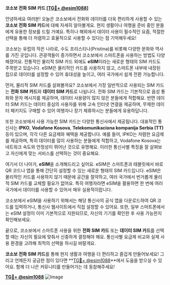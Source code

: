 **코소보 전화 SIM 카드 [[TG💪+ @esim1088](https://t.me/s/esim1088)]**

안녕하세요 여러분! 오늘은 코소보에서 전화와 데이터를 더욱 편리하게 사용할 수 있는 **코소보 전화 SIM 카드**에 대해 자세히 알아볼게요. 현지 생활이나 여행을 준비 중인 분들에게 유용한 정보를 드릴 거예요. 특히나 해외에서 데이터 사용이 필수적인 요즘, 적절한 선택을 통해 더 저렴하고 효율적으로 사용할 수 있다는 점 기억해두세요!

코소보는 유럽의 작은 나라로, 수도 프리스티나(Pristina)를 비롯해 다양한 문화와 역사를 가진 곳입니다. 관광객들이 증가하면서 코소보에서 스마트폰을 사용하는 방법도 다양해졌어요. 전통적인 물리적 SIM 카드 외에도 **eSIM**이라는 새로운 형태의 SIM 카드도 주목받고 있습니다. eSIM은 물리적인 카드를 사용하지 않고, 스마트폰 내부에 내장된 칩으로 데이터를 설정할 수 있어 휴대성을 높이고, 여러 국가에서 쉽게 전환 가능합니다.

먼저, 물리적 SIM 카드를 살펴볼까요? 코소보에서 가장 일반적으로 사용되는 SIM 카드는 **전화 SIM 카드**와 **데이터 SIM 카드**로 나뉩니다. 전화 SIM 카드는 기본적으로 음성 통화와 문자 메시지를 제공하며, 데이터 사용량이 많지 않은 분들에게 적합해요. 반면 데이터 SIM 카드는 데이터 중심의 사용자를 위해 고속 인터넷 연결을 제공하며, 무제한 데이터 패키지도 구매할 수 있어 여행자나 장기 체류하시는 분들에게 유용하답니다.

또한 코소보에서 사용 가능한 SIM 카드는 다양한 통신사에서 제공됩니다. 대표적인 통신사는 **IPKO**, **Vodafone Kosova**, **Telekomunikaciona kompanija Serbia (TT)** 등이 있으며, 각각 다른 요금제와 혜택을 제공합니다. 예를 들어, IPKO는 저렴한 요금제를 제공하며, 특히 데이터를 많이 사용하는 분들에게 적합하고, Vodafone Kosova는 네트워크 속도와 안정성이 뛰어난 것으로 유명해요. 이러한 통신사별 특징을 잘 살펴보고 자신에게 맞는 서비스를 선택하는 것이 중요해요.

여기서 더 나아가, **eSIM**을 소개해드리고 싶어요. eSIM은 스마트폰과 태블릿에서 바로 QR 코드나 앱을 통해 간단히 설정할 수 있는 새로운 형태의 SIM 카드입니다. eSIM은 물리적인 카드를 사용하지 않기 때문에 공간을 절약하고, 여러 국가에서 번거롭게 물리적 SIM 카드를 교체할 필요가 없어요. 특히 여행자라면 eSIM을 활용하면 한 번에 여러 국가에서 데이터를 사용할 수 있어서 매우 실용적이랍니다.

코소보에서 eSIM을 사용하기 위해서는 해당 통신사의 공식 앱을 다운로드하여 QR 코드를 입력하거나, 통신사 웹사이트에서 직접 설정할 수 있어요. 또한, 일부 스마트폰에서는 eSIM 설정이 이미 기본적으로 지원되므로, 자신의 기기를 확인한 후 사용 가능한지 확인해보세요.

끝으로, 코소보에서 스마트폰 사용을 위한 **전화 SIM 카드** 또는 **데이터 SIM 카드**를 선택할 때는 자신의 필요에 맞춰서 신중하게 결정해야 해요. 통신사별 요금제 비교와 실제 사용 환경을 고려해 최적의 선택을 하시길 바랄게요. 

**코소보 전화 SIM 카드**를 통해 현지 생활과 여행을 더 편리하고 즐겁게 만들어보세요! 그리고 언제든지 궁금한 점이 있다면 **[TG💪+ @esim1088](https://t.me/s/esim1088)**에서 도움을 받으실 수 있어요. 함께 더 나은 커뮤니티를 만들어가는 데 동참해주세요!

**[TG💪+ @esim1088](https://t.me/s/esim1088)**
![Image](https://i.postimg.cc/Y0z9fWf4/image.png)